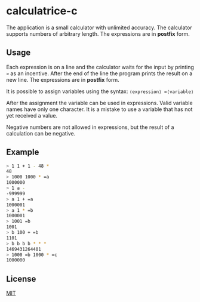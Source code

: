 # calculatrice-c

The application is a small calculator with unlimited accuracy. The calculator supports numbers of arbitrary length.  The expressions are in **postfix** form.

## Usage

Each expression is on a line and the calculator waits for the input by printing ```>``` as an incentive. 
After the end of the line the program prints the result on a new line. The expressions are in **postfix** form.

It is possible to assign variables using the syntax:
````⟨expression⟩ =⟨variable⟩```` 

After the assignment the variable can be used in expressions. Valid variable names have only one character. It is a mistake to use a variable that has not yet received a value. 

Negative numbers are not allowed in expressions, but the result of a calculation can be negative.

## Example

```bash
> 1 1 + 1 - 48 *
48
> 1000 1000 * =a
1000000
> 1 a -
-999999
> a 1 + =a
1000001
> a 1 * =b
1000001
> 1001 =b
1001
> b 100 + =b
1101 
> b b b b * * * 
1469431264401
> 1000 =b 1000 * =c 
1000000
```

## License
[MIT](https://raw.githubusercontent.com/Nakwendaa/jeu-memory/master/LICENSE)
